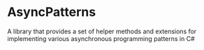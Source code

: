 # AsyncPatterns
A library that provides a set of helper methods and extensions for implementing various asynchronous programming patterns in C#
